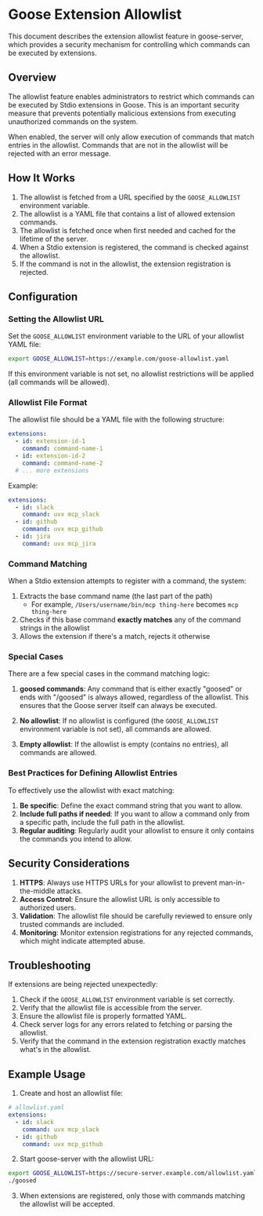 # Goose Extension Allowlist

This document describes the extension allowlist feature in goose-server, which provides a security mechanism for controlling which commands can be executed by extensions.

## Overview

The allowlist feature enables administrators to restrict which commands can be executed by Stdio extensions in Goose. This is an important security measure that prevents potentially malicious extensions from executing unauthorized commands on the system.

When enabled, the server will only allow execution of commands that match entries in the allowlist. Commands that are not in the allowlist will be rejected with an error message.

## How It Works

1. The allowlist is fetched from a URL specified by the `GOOSE_ALLOWLIST` environment variable.
2. The allowlist is a YAML file that contains a list of allowed extension commands.
3. The allowlist is fetched once when first needed and cached for the lifetime of the server.
4. When a Stdio extension is registered, the command is checked against the allowlist.
5. If the command is not in the allowlist, the extension registration is rejected.

## Configuration

### Setting the Allowlist URL

Set the `GOOSE_ALLOWLIST` environment variable to the URL of your allowlist YAML file:

```bash
export GOOSE_ALLOWLIST=https://example.com/goose-allowlist.yaml
```

If this environment variable is not set, no allowlist restrictions will be applied (all commands will be allowed).

### Allowlist File Format

The allowlist file should be a YAML file with the following structure:

```yaml
extensions:
  - id: extension-id-1
    command: command-name-1
  - id: extension-id-2
    command: command-name-2
  # ... more extensions
```

Example:

```yaml
extensions:
  - id: slack
    command: uvx mcp_slack
  - id: github
    command: uvx mcp_github
  - id: jira
    command: uvx mcp_jira
```

### Command Matching

When a Stdio extension attempts to register with a command, the system:

1. Extracts the base command name (the last part of the path)
   - For example, `/Users/username/bin/mcp thing-here` becomes `mcp thing-here`
2. Checks if this base command **exactly matches** any of the command strings in the allowlist
3. Allows the extension if there's a match, rejects it otherwise

### Special Cases

There are a few special cases in the command matching logic:

1. **goosed commands**: Any command that is either exactly "goosed" or ends with "/goosed" is always allowed, regardless of the allowlist. This ensures that the Goose server itself can always be executed.

2. **No allowlist**: If no allowlist is configured (the `GOOSE_ALLOWLIST` environment variable is not set), all commands are allowed.

3. **Empty allowlist**: If the allowlist is empty (contains no entries), all commands are allowed.

### Best Practices for Defining Allowlist Entries

To effectively use the allowlist with exact matching:

1. **Be specific**: Define the exact command string that you want to allow.
2. **Include full paths if needed**: If you want to allow a command only from a specific path, include the full path in the allowlist.
3. **Regular auditing**: Regularly audit your allowlist to ensure it only contains the commands you intend to allow.

## Security Considerations

1. **HTTPS**: Always use HTTPS URLs for your allowlist to prevent man-in-the-middle attacks.
2. **Access Control**: Ensure the allowlist URL is only accessible to authorized users.
3. **Validation**: The allowlist file should be carefully reviewed to ensure only trusted commands are included.
4. **Monitoring**: Monitor extension registrations for any rejected commands, which might indicate attempted abuse.

## Troubleshooting

If extensions are being rejected unexpectedly:

1. Check if the `GOOSE_ALLOWLIST` environment variable is set correctly.
2. Verify that the allowlist file is accessible from the server.
3. Ensure the allowlist file is properly formatted YAML.
4. Check server logs for any errors related to fetching or parsing the allowlist.
5. Verify that the command in the extension registration exactly matches what's in the allowlist.

## Example Usage

1. Create and host an allowlist file:

```yaml
# allowlist.yaml
extensions:
  - id: slack
    command: uvx mcp_slack
  - id: github
    command: uvx mcp_github
```

2. Start goose-server with the allowlist URL:

```bash
export GOOSE_ALLOWLIST=https://secure-server.example.com/allowlist.yaml
./goosed
```

3. When extensions are registered, only those with commands matching the allowlist will be accepted.
